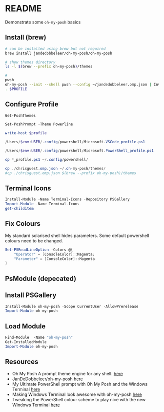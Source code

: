 # README

Demonstrate some `oh-my-posh` basics

## Install (brew)

```sh
# can be installed using brew but not required
brew install jandedobbeleer/oh-my-posh/oh-my-posh

# show themes directory
ls -l $(brew --prefix oh-my-posh)/themes

# 
pwsh
oh-my-posh --init --shell pwsh --config ~/jandedobbeleer.omp.json | Invoke-Expression
. $PROFILE
```

## Configure Profile

```ps1
Get-PoshThemes       

Set-PoshPrompt -Theme Powerline     

write-host $profile

/Users/$env:USER/.config/powershell/Microsoft.VSCode_profile.ps1

/Users/$env:USER/.config/powershell/Microsoft.PowerShell_profile.ps1

cp *_profile.ps1 ~/.config/powershell/

cp ./chrisguest.omp.json ~/.oh-my-posh/themes/
#cp ./chrisguest.omp.json $(brew --prefix oh-my-posh)/themes 
```

## Terminal Icons

```ps1
Install-Module -Name Terminal-Icons -Repository PSGallery
Import-Module -Name Terminal-Icons
get-childitem
```

## Fix Colours

My standard solarised shell hides parameters.  Some default powershell colours need to be changed.  

```ps1
Set-PSReadLineOption -Colors @{
    "Operator" = [ConsoleColor]::Magenta;
    "Parameter" = [ConsoleColor]::Magenta
}
```

## PsModule (depecated)

## Install PSGallery

```ps1
Install-Module oh-my-posh -Scope CurrentUser -AllowPrerelease
Import-Module oh-my-posh   
```

## Load Module

```ps1
Find-Module  -Name "oh-my-posh"    
Get-InstalledModule
Import-Module oh-my-posh
```

## Resources

* Oh My Posh A prompt theme engine for any shell. [here](https://ohmyposh.dev/docs/macos)
* JanDeDobbeleer/oh-my-posh [here](https://github.com/JanDeDobbeleer/oh-my-posh)
* My Ultimate PowerShell prompt with Oh My Posh and the Windows Terminal [here](https://www.hanselman.com/blog/my-ultimate-powershell-prompt-with-oh-my-posh-and-the-windows-terminal)
* Making Windows Terminal look awesome with oh-my-posh [here](https://zimmergren.net/making-windows-terminal-look-awesome-with-oh-my-posh/)
* Tweaking the PowerShell colour scheme to play nice with the new Windows Terminal [here](https://stevenknox.net/tweaking-powershell-color-scheme-to-play-nice-with-the-new-windows-terminal/)
